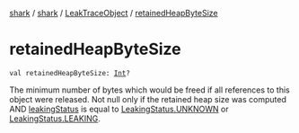 [shark](../../index.md) / [shark](../index.md) / [LeakTraceObject](index.md) / [retainedHeapByteSize](./retained-heap-byte-size.md)

# retainedHeapByteSize

`val retainedHeapByteSize: `[`Int`](https://kotlinlang.org/api/latest/jvm/stdlib/kotlin/-int/index.html)`?`

The minimum number of bytes which would be freed if all references to this object were
released. Not null only if the retained heap size was computed AND [leakingStatus](leaking-status.md) is
equal to [LeakingStatus.UNKNOWN](-leaking-status/-u-n-k-n-o-w-n.md) or [LeakingStatus.LEAKING](-leaking-status/-l-e-a-k-i-n-g.md).

